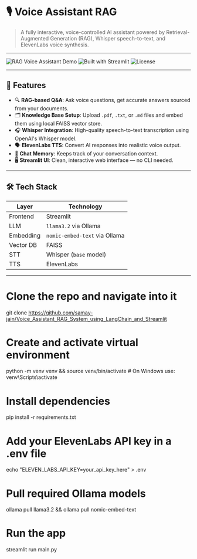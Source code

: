 # 🎙️ Voice Assistant RAG

> A fully interactive, voice-controlled AI assistant powered by Retrieval-Augmented Generation (RAG), Whisper speech-to-text, and ElevenLabs voice synthesis.

---

![RAG Voice Assistant Demo](https://img.shields.io/badge/LLM-Ollama-blue?style=flat-square)
![Built with Streamlit](https://img.shields.io/badge/Frontend-Streamlit-orange?style=flat-square)
![License](https://img.shields.io/badge/License-MIT-green.svg?style=flat-square)

---

## 🚀 Features

- 🔍 **RAG-based Q&A**: Ask voice questions, get accurate answers sourced from your documents.
- 🗂️ **Knowledge Base Setup**: Upload `.pdf`, `.txt`, or `.md` files and embed them using local FAISS vector store.
- 🎧 **Whisper Integration**: High-quality speech-to-text transcription using OpenAI's Whisper model.
- 🗣️ **ElevenLabs TTS**: Convert AI responses into realistic voice output.
- 🧠 **Chat Memory**: Keeps track of your conversation context.
- 🖥️ **Streamlit UI**: Clean, interactive web interface — no CLI needed.

---

## 🛠️ Tech Stack

| Layer       | Technology             |
|------------|-------------------------|
| Frontend   | Streamlit               |
| LLM        | `llama3.2` via Ollama |
| Embedding  | `nomic-embed-text` via Ollama |
| Vector DB  | FAISS                   |
| STT        | Whisper (`base` model)  |
| TTS        | ElevenLabs              |

---
# Clone the repo and navigate into it
git clone https://github.com/samay-jain/Voice_Assistant_RAG_System_using_LangChain_and_Streamlit

# Create and activate virtual environment
python -m venv venv && source venv/bin/activate  # On Windows use: venv\Scripts\activate

# Install dependencies
pip install -r requirements.txt

# Add your ElevenLabs API key in a .env file
echo "ELEVEN_LABS_API_KEY=your_api_key_here" > .env

# Pull required Ollama models
ollama pull llama3.2 && ollama pull nomic-embed-text

# Run the app
streamlit run main.py

